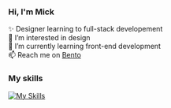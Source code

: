 ### Hi, I'm Mick 
✨ Designer learning to full-stack developement <br>
👀 I’m interested in design <br>
🌱 I’m currently learning front-end development <br>
📫 Reach me on [Bento](https//:bento.me/-mick)<br>

### My skills
[![My Skills](https://skillicons.dev/icons?i=js,html,css,bootstrap,nodejs,flutter&perline=4)](https://skillicons.dev)

<!---
F9F6EE/F9F6EE is a ✨ special ✨ repository because its `README.md` (this file) appears on your GitHub profile.
You can click the Preview link to take a look at your changes.
--->
      
